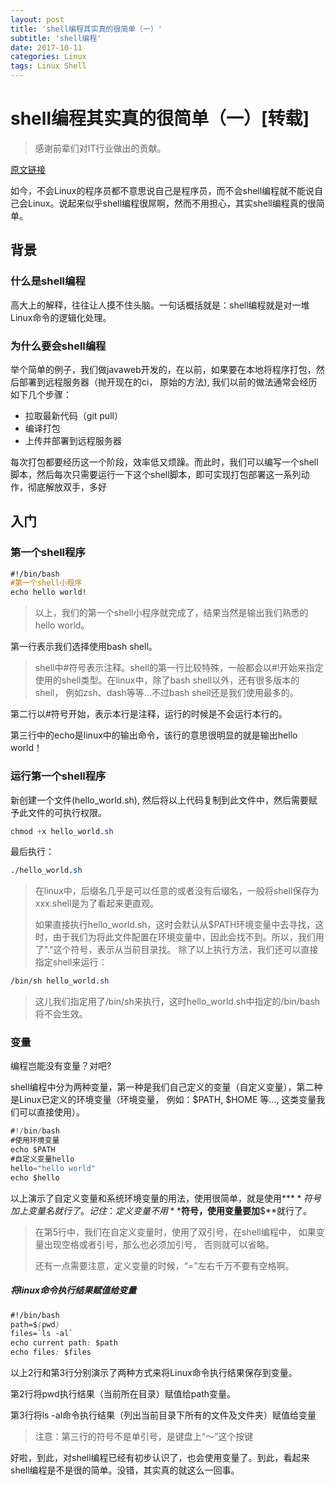 ```yaml
---
layout: post
title: 'shell编程其实真的很简单（一）'
subtitle: 'shell编程'
date: 2017-10-11
categories: Linux
tags: Linux Shell
---
```

# shell编程其实真的很简单（一）[转载]
> 感谢前辈们对IT行业做出的贡献。  

[原文链接](http://www.cnblogs.com/dongying/p/6262935.html)  

如今，不会Linux的程序员都不意思说自己是程序员，而不会shell编程就不能说自己会Linux。说起来似乎shell编程很屌啊，然而不用担心，其实shell编程真的很简单。

## 背景

### 什么是shell编程

高大上的解释，往往让人摸不住头脑。一句话概括就是：shell编程就是对一堆Linux命令的逻辑化处理。

### 为什么要会shell编程

举个简单的例子，我们做javaweb开发的，在以前，如果要在本地将程序打包，然后部署到远程服务器（抛开现在的ci， 原始的方法), 我们以前的做法通常会经历如下几个步骤：

*   拉取最新代码（git pull）
*   编译打包
*   上传并部署到远程服务器

每次打包都要经历这一个阶段，效率低又烦躁。而此时，我们可以编写一个shell脚本，然后每次只需要运行一下这个shell脚本，即可实现打包部署这一系列动作，彻底解放双手，多好

## 入门

### 第一个shell程序

```css
#!/bin/bash
#第一个shell小程序
echo hello world!
```

> 以上，我们的第一个shell小程序就完成了，结果当然是输出我们熟悉的hello world。

第一行表示我们选择使用bash shell。

> shell中#符号表示注释。shell的第一行比较特殊，一般都会以#!开始来指定使用的shell类型。在linux中，除了bash shell以外，还有很多版本的shell， 例如zsh、dash等等...不过bash shell还是我们使用最多的。

第二行以#符号开始，表示本行是注释，运行的时候是不会运行本行的。

第三行中的echo是linux中的输出命令，该行的意思很明显的就是输出hello world！

### 运行第一个shell程序

新创建一个文件(hello_world.sh), 然后将以上代码复制到此文件中，然后需要赋予此文件的可执行权限。

```css
chmod +x hello_world.sh
```

最后执行：

```css
./hello_world.sh
```

> 在linux中，后缀名几乎是可以任意的或者没有后缀名，一般将shell保存为xxx.shell是为了看起来更直观。
> 
> 如果直接执行hello_world.sh，这时会默认从$PATH环境变量中去寻找，这时，由于我们为将此文件配置在环境变量中，因此会找不到。所以，我们用了"."这个符号，表示从当前目录找。
> 除了以上执行方法，我们还可以直接指定shell来运行：

```css
/bin/sh hello_world.sh
```

> 这儿我们指定用了/bin/sh来执行，这时hello_world.sh中指定的/bin/bash将不会生效。

### 变量

编程岂能没有变量？对吧?

shell编程中分为两种变量，第一种是我们自己定义的变量（自定义变量），第二种是Linux已定义的环境变量（环境变量， 例如：$PATH, $HOME 等..., 这类变量我们可以直接使用）。

```cs
#!/bin/bash
#使用环境变量
echo $PATH
#自定义变量hello
hello="hello world"
echo $hello
```

以上演示了自定义变量和系统环境变量的用法，使用很简单，就是使用**$**符号加上变量名就行了。记住：定义变量不用**$**符号，使用变量要加**$**就行了。

> 在第5行中，我们在自定义变量时，使用了双引号，在shell编程中， 如果变量出现空格或者引号，那么也必须加引号， 否则就可以省略。
> 
> 还有一点需要注意，定义变量的时候，“=”左右千万不要有空格啊。

##### 将linux命令执行结果赋值给变量

```css
#!/bin/bash
path=$(pwd)
files=`ls -al`
echo current path: $path
echo files: $files
```

以上2行和第3行分别演示了两种方式来将Linux命令执行结果保存到变量。

第2行将pwd执行结果（当前所在目录）赋值给path变量。

第3行将ls -al命令执行结果（列出当前目录下所有的文件及文件夹）赋值给变量

> 注意：第三行的符号不是单引号，是键盘上“～”这个按键

好啦，到此，对shell编程已经有初步认识了，也会使用变量了。到此，看起来shell编程是不是很的简单。没错，其实真的就这么一回事。